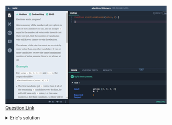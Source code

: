 ![(2019.09.28)electionsWinners](images/(2019.09.28)electionsWinners.jpg)
[Question Link](https://app.codesignal.com/challenge/KbNFxbXFsiokxCDJF)

<details>
<summary>Eric's solution</summary>
<p>

> ```js
>function electionsWinners(votes, k) {
>  let result = 0;
>  votes.sort(function(a, b) {return b - a;});
>if(k==0){
>    if(votes[0] != votes[1]) result = 1;
>}else{
>    for (let i = 0; i < votes.length; i++) {
>      if (votes[0] < votes[i] + k) {
>        result++;
>      } else {
>        break;
>      }
>    }
>}
>  return result;
>}
> ```
</p>
</details>
